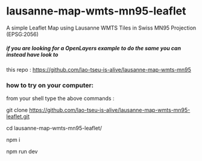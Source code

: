 # lausanne-map-wmts-mn95-leaflet
A simple Leaflet Map using Lausanne WMTS Tiles in Swiss MN95 Projection (EPSG:2056)


##### if you are looking for a OpenLayers example to do the same you can instead have look to
this repo : https://github.com/lao-tseu-is-alive/lausanne-map-wmts-mn95



### how to try on your computer:
from your shell type the above commands :

  git clone https://github.com/lao-tseu-is-alive/lausanne-map-wmts-mn95-leaflet.git
  
  cd lausanne-map-wmts-mn95-leaflet/
  
  npm i
  
  npm run dev
